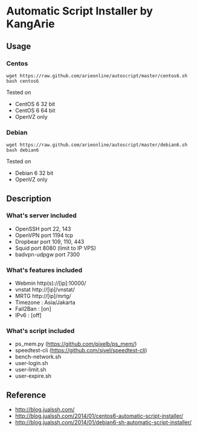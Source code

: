 Automatic Script Installer by KangArie
==========

## Usage
### Centos
```
wget https://raw.github.com/arieonline/autoscript/master/centos6.sh
bash centos6
```
Tested on
* CentOS 6 32 bit
* CentOS 6 64 bit
* OpenVZ only

### Debian
```
wget https://raw.github.com/arieonline/autoscript/master/debian6.sh
bash debian6
```
Tested on
* Debian 6 32 bit
* OpenVZ only

## Description

### What's server included
* OpenSSH port 22, 143
* OpenVPN port 1194 tcp
* Dropbear port 109, 110, 443
* Squid port 8080 (limit to IP VPS)
* badvpn-udpgw port 7300

### What's features included
* Webmin http(s)://[ip]:10000/
* vnstat http://[ip]/vnstat/
* MRTG http://[ip]/mrtg/
* Timezone : Asia/Jakarta
* Fail2Ban : [on]
* IPv6     : [off]

### What's script included
* ps_mem.py (https://github.com/pixelb/ps_mem/)
* speedtest-cli (https://github.com/sivel/speedtest-cli)
* bench-network.sh
* user-login.sh
* user-limit.sh
* user-expire.sh



## Reference
* http://blog.jualssh.com/
* http://blog.jualssh.com/2014/01/centos6-automatic-script-installer/
* http://blog.jualssh.com/2014/01/debian6-sh-automatic-script-installer/

